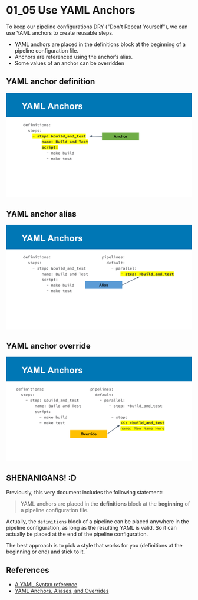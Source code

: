 # 01_05 Use YAML Anchors

To keep our pipeline configurations DRY ("Don't Repeat Yourself"), we can use YAML anchors to create reusable steps.

- YAML anchors are placed in the definitions block at the beginning of a pipeline configuration file.
- Anchors are referenced using the anchor’s alias.
- Some values of an anchor can be overridden

## YAML anchor definition

![YAML anchor definition](./images/0-01_05_use_yaml_anchors.png)

## YAML anchor alias

![YAML anchor alias](./images/1-01_05_use_yaml_anchors.png)

## YAML anchor override

![YAML anchor override](./images/2-01_05_use_yaml_anchors.png)

## SHENANIGANS! :D

Previously, this very document includes the following statement:

> YAML anchors are placed in the **definitions** block at the **beginning** of a pipeline configuration file.

Actually, the `definitions` block of a pipeline can be placed anywhere in the pipeline configuration, as long as the resulting YAML is valid.  So it can actually be placed at the end of the pipeline configuration.

The best approach is to pick a style that works for you (definitions at the beginning or end) and stick to it.

## References

- [A YAML Syntax reference](https://www.linode.com/docs/guides/yaml-reference/)
- [YAML Anchors, Aliases, and Overrides](https://www.linode.com/docs/guides/yaml-anchors-aliases-overrides-extensions/)